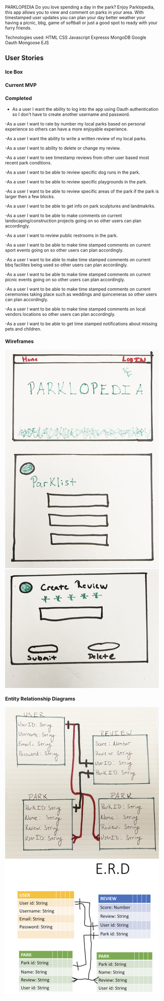PARKLOPEDIA
Do you love spending a day in the park?  Enjoy Parklopedia, this app allows you to view and comment on parks in your area.  With timestamped user updates you can plan your day better weather your having a picnic, bbg, game of softball or just a good spot to ready with your furry friends.

Technologies used:
HTML
CSS
Javascript
Expresss
MongoDB
Google Oauth
Mongoose
EJS

## User Stories

### Ice Box 

### Current MVP

### Completed
 - As a user I want the ability to log into the app using Oauth authentication so I don't have to create another username and password.


 -As a user I want to rate by number my local parks based on personal experience so others can have a more enjoyable experience.

 -As a user I want the ability to write a written review of my local parks.

 -As a user I want to ability to delete or change my review.

 -As a user I want to see timestamp reviews from other user based most recent park conditions.

 -As a user I want to be able to review specific dog runs in the park.

 -As a user I want to be able to review specific playgrounds in the park.

 -As a user I want to be able to review specific areas of the park if the park is larger then a few blocks.

 -As a user I want to be able to get info on park sculptures and landmakrks.

 -As a user I want to be able to make comments on current landscaping/construction projects going on so other users can plan accordingly.

 -As a user I want to review public restrooms in the park.

 -As a user I want to be able to make time stamped comments on current sport events going on so other users can plan accordingly.

 -As a user I want to be able to make time stamped comments on current bbq facilites being used so other users can plan accordingly.

 -As a user I want to be able to make time stamped comments on current picnic events going on so other users can plan accordingly.

 -As a user I want to be able to make time stamped comments on current ceremonies taking place such as weddings and quinceneras so other users can plan accordingly.

 -As a user I want to be able to make time stamped comments on local vendors locations so other users can plan accordingly.

  -As a user I want to be able to get time stamped notifications about missing pets and children.
 
 ### Wireframes
 ![Wireframes 1 & 2](images/WF%201&2-1.jpg)
 ![Wireframes 3](images/WF%203.jpg)

 ### Entity Relationship Diagrams
 ![ERD](images/IMG_7473.jpg)
 ![ERD](images/ERD.jpg)